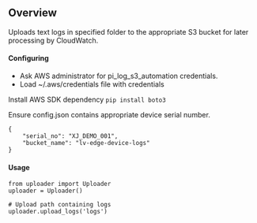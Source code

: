 ## Overview

Uploads text logs in specified folder to the appropriate S3 bucket for later processing by CloudWatch.

#### Configuring

- Ask AWS administrator for pi_log_s3_automation credentials.
- Load ~/.aws/credentials file with credentials

Install AWS SDK dependency
```pip install boto3```

Ensure config.json contains appropriate device serial number.
```
{
    "serial_no": "XJ_DEMO_001",
    "bucket_name": "lv-edge-device-logs"
}
```


#### Usage
```
from uploader import Uploader
uploader = Uploader()

# Upload path containing logs
uploader.upload_logs('logs')
```
